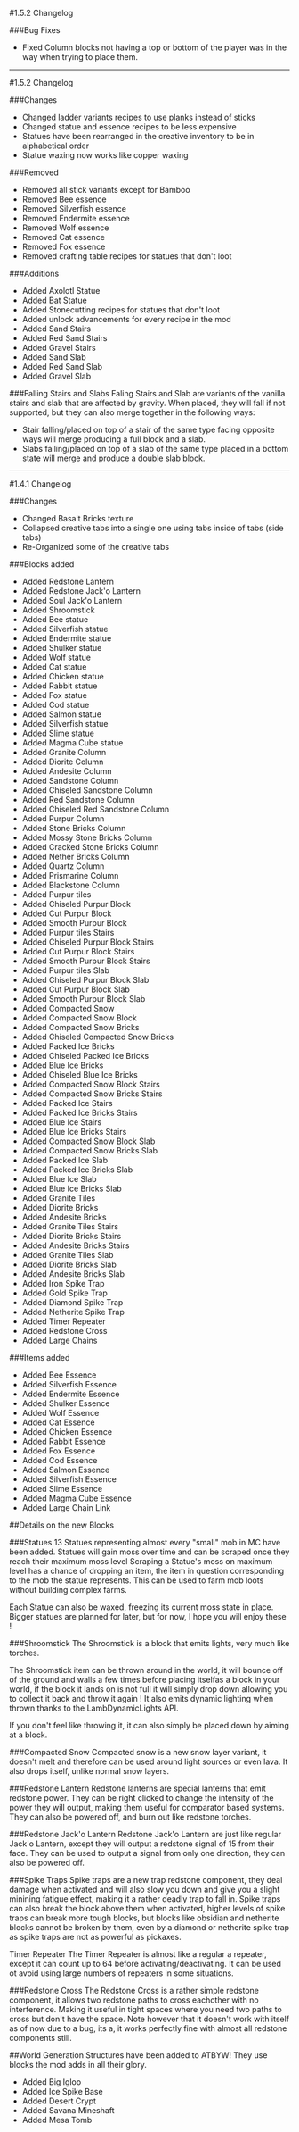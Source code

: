 #1.5.2 Changelog

###Bug Fixes
- Fixed Column blocks not having a top or bottom of the player was in the way when trying to place them.
------
#1.5.2 Changelog

###Changes
- Changed ladder variants recipes to use planks instead of sticks
- Changed statue and essence recipes to be less expensive
- Statues have been rearranged in the creative inventory to be in alphabetical order
- Statue waxing now works like copper waxing

###Removed
- Removed all stick variants except for Bamboo
- Removed Bee essence
- Removed Silverfish essence
- Removed Endermite essence
- Removed Wolf essence
- Removed Cat essence
- Removed Fox essence
- Removed crafting table recipes for statues that don't loot

###Additions
- Added Axolotl Statue
- Added Bat Statue
- Added Stonecutting recipes for statues that don't loot
- Added unlock advancements for every recipe in the mod
- Added Sand Stairs
- Added Red Sand Stairs
- Added Gravel Stairs
- Added Sand Slab
- Added Red Sand Slab
- Added Gravel Slab


###Falling Stairs and Slabs
Faling Stairs and Slab are variants of the vanilla stairs and slab that are affected by gravity.
When placed, they will fall if not supported, but they can also merge together in the following ways:
- Stair falling/placed on top of a stair of the same type facing opposite ways will merge producing a full block and a slab.
- Slabs falling/placed on top of a slab of the same type placed in a bottom state will merge and produce a double slab block.

------
#1.4.1 Changelog

###Changes
- Changed Basalt Bricks texture
- Collapsed creative tabs into a single one using tabs inside of tabs (side tabs)
- Re-Organized some of the creative tabs

###Blocks added
- Added Redstone Lantern
- Added Redstone Jack'o Lantern
- Added Soul Jack'o Lantern
- Added Shroomstick
- Added Bee statue
- Added Silverfish statue
- Added Endermite statue
- Added Shulker statue
- Added Wolf statue
- Added Cat statue
- Added Chicken statue
- Added Rabbit statue
- Added Fox statue
- Added Cod statue
- Added Salmon statue
- Added Silverfish statue
- Added Slime statue
- Added Magma Cube statue
- Added Granite Column
- Added Diorite Column
- Added Andesite Column
- Added Sandstone Column
- Added Chiseled Sandstone Column
- Added Red Sandstone Column
- Added Chiseled Red Sandstone Column
- Added Purpur Column
- Added Stone Bricks Column
- Added Mossy Stone Bricks Column
- Added Cracked Stone Bricks Column
- Added Nether Bricks Column
- Added Quartz Column
- Added Prismarine Column
- Added Blackstone Column
- Added Purpur tiles
- Added Chiseled Purpur Block
- Added Cut Purpur Block
- Added Smooth Purpur Block
- Added Purpur tiles Stairs
- Added Chiseled Purpur Block Stairs
- Added Cut Purpur Block Stairs
- Added Smooth Purpur Block Stairs
- Added Purpur tiles Slab
- Added Chiseled Purpur Block Slab
- Added Cut Purpur Block Slab
- Added Smooth Purpur Block Slab
- Added Compacted Snow
- Added Compacted Snow Block
- Added Compacted Snow Bricks
- Added Chiseled Compacted Snow Bricks
- Added Packed Ice Bricks
- Added Chiseled Packed Ice Bricks
- Added Blue Ice Bricks
- Added Chiseled Blue Ice Bricks
- Added Compacted Snow Block Stairs
- Added Compacted Snow Bricks Stairs
- Added Packed Ice Stairs
- Added Packed Ice Bricks Stairs
- Added Blue Ice Stairs
- Added Blue Ice Bricks Stairs
- Added Compacted Snow Block Slab
- Added Compacted Snow Bricks Slab
- Added Packed Ice Slab
- Added Packed Ice Bricks Slab
- Added Blue Ice Slab
- Added Blue Ice Bricks Slab
- Added Granite Tiles
- Added Diorite Bricks
- Added Andesite Bricks
- Added Granite Tiles Stairs
- Added Diorite Bricks Stairs
- Added Andesite Bricks Stairs
- Added Granite Tiles Slab
- Added Diorite Bricks Slab
- Added Andesite Bricks Slab
- Added Iron Spike Trap
- Added Gold Spike Trap
- Added Diamond Spike Trap
- Added Netherite Spike Trap
- Added Timer Repeater
- Added Redstone Cross
- Added Large Chains

###Items added
- Added Bee Essence
- Added Silverfish Essence
- Added Endermite Essence
- Added Shulker Essence
- Added Wolf Essence
- Added Cat Essence
- Added Chicken Essence
- Added Rabbit Essence
- Added Fox Essence
- Added Cod Essence
- Added Salmon Essence
- Added Silverfish Essence
- Added Slime Essence
- Added Magma Cube Essence
- Added Large Chain Link

##Details on the new Blocks

###Statues
13 Statues representing almost every "small" mob in MC have been added.
Statues will gain moss over time and can be scraped once they reach their maximum moss level
Scraping a Statue's moss on maximum level has a chance of dropping an item, the item in question
corresponding to the mob the statue represents.
This can be used to farm mob loots without building complex farms.

Each Statue can also be waxed, freezing its current moss state in place.
Bigger statues are planned for later, but for now, I hope you will enjoy these !

###Shroomstick
The Shroomstick is a block that emits lights, very much like torches.

The Shroomstick item can be thrown around in the world, it will bounce off of the ground and walls a few times before
placing itselfas a block in your world, if the block it lands on is not full it will simply drop down allowing you to
collect it back and throw it again !
It also emits dynamic lighting when thrown thanks to the LambDynamicLights API.

If you don't feel like throwing it, it can also simply be placed down by aiming at a block.

###Compacted Snow
Compacted snow is a new snow layer variant, it doesn't melt and therefore can be used around light sources or even lava.
It also drops itself, unlike normal snow layers.

###Redstone Lantern
Redstone lanterns are special lanterns that emit redstone power. They can be right clicked to change
the intensity of the power they will output, making them useful for comparator based systems.
They can also be powered off, and burn out like redstone torches.

###Redstone Jack'o Lantern
Redstone Jack'o Lantern are just like regular Jack'o Lantern, except they will output a redstone signal of 15 from their face.
They can be used to output a signal from only one direction, they can also be powered off.

###Spike Traps
Spike traps are a new trap redstone component, they deal damage when activated and will also slow you down and give you a
slight minining fatigue effect, making it a rather deadly trap to fall in. Spike traps can also break the block above them when
activated, higher levels of spike traps can break more tough blocks, but blocks like obsidian and netherite blocks cannot be
broken by them, even by a diamond or netherite spike trap as spike traps are not as powerful as pickaxes.

Timer Repeater
The Timer Repeater is almost like a regular a repeater, except it can count up to 64 before activating/deactivating.
It can be used ot avoid using large numbers of repeaters in some situations.

###Redstone Cross
The Redstone Cross is a rather simple redstone component, it allows two redstone paths to cross eachother with no interference.
Making it useful in tight spaces where you need two paths to cross but don't have the space.
Note however that it doesn't work with itself as of now due to a bug, its a, it works perfectly fine with almost all redstone components still.

##World Generation
Structures have been added to ATBYW!
They use blocks the mod adds in all their glory.

- Added Big Igloo
- Added Ice Spike Base
- Added Desert Crypt
- Added Savana Mineshaft
- Added Mesa Tomb